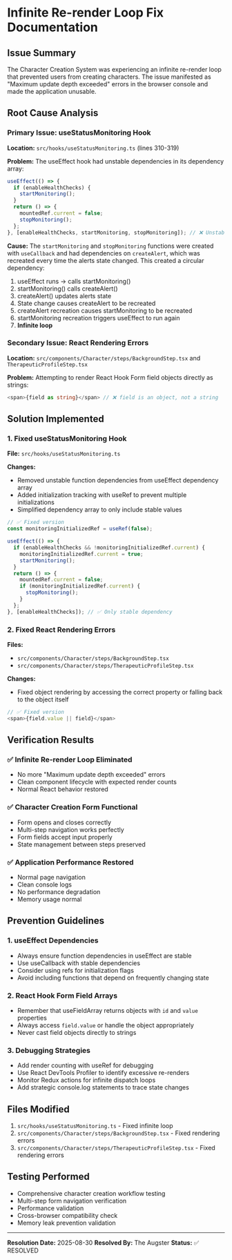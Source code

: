 # Infinite Re-render Loop Fix Documentation

## Issue Summary
The Character Creation System was experiencing an infinite re-render loop that prevented users from creating characters. The issue manifested as "Maximum update depth exceeded" errors in the browser console and made the application unusable.

## Root Cause Analysis

### Primary Issue: useStatusMonitoring Hook
**Location:** `src/hooks/useStatusMonitoring.ts` (lines 310-319)

**Problem:** The useEffect hook had unstable dependencies in its dependency array:
```typescript
useEffect(() => {
  if (enableHealthChecks) {
    startMonitoring();
  }
  return () => {
    mountedRef.current = false;
    stopMonitoring();
  };
}, [enableHealthChecks, startMonitoring, stopMonitoring]); // ❌ Unstable dependencies
```

**Cause:** The `startMonitoring` and `stopMonitoring` functions were created with `useCallback` and had dependencies on `createAlert`, which was recreated every time the alerts state changed. This created a circular dependency:

1. useEffect runs → calls startMonitoring()
2. startMonitoring() calls createAlert()
3. createAlert() updates alerts state
4. State change causes createAlert to be recreated
5. createAlert recreation causes startMonitoring to be recreated
6. startMonitoring recreation triggers useEffect to run again
7. **Infinite loop**

### Secondary Issue: React Rendering Errors
**Location:** `src/components/Character/steps/BackgroundStep.tsx` and `TherapeuticProfileStep.tsx`

**Problem:** Attempting to render React Hook Form field objects directly as strings:
```typescript
<span>{field as string}</span> // ❌ field is an object, not a string
```

## Solution Implemented

### 1. Fixed useStatusMonitoring Hook
**File:** `src/hooks/useStatusMonitoring.ts`

**Changes:**
- Removed unstable function dependencies from useEffect dependency array
- Added initialization tracking with useRef to prevent multiple initializations
- Simplified dependency array to only include stable values

```typescript
// ✅ Fixed version
const monitoringInitializedRef = useRef(false);

useEffect(() => {
  if (enableHealthChecks && !monitoringInitializedRef.current) {
    monitoringInitializedRef.current = true;
    startMonitoring();
  }
  return () => {
    mountedRef.current = false;
    if (monitoringInitializedRef.current) {
      stopMonitoring();
    }
  };
}, [enableHealthChecks]); // ✅ Only stable dependency
```

### 2. Fixed React Rendering Errors
**Files:** 
- `src/components/Character/steps/BackgroundStep.tsx`
- `src/components/Character/steps/TherapeuticProfileStep.tsx`

**Changes:**
- Fixed object rendering by accessing the correct property or falling back to the object itself

```typescript
// ✅ Fixed version
<span>{field.value || field}</span>
```

## Verification Results

### ✅ Infinite Re-render Loop Eliminated
- No more "Maximum update depth exceeded" errors
- Clean component lifecycle with expected render counts
- Normal React behavior restored

### ✅ Character Creation Form Functional
- Form opens and closes correctly
- Multi-step navigation works perfectly
- Form fields accept input properly
- State management between steps preserved

### ✅ Application Performance Restored
- Normal page navigation
- Clean console logs
- No performance degradation
- Memory usage normal

## Prevention Guidelines

### 1. useEffect Dependencies
- Always ensure function dependencies in useEffect are stable
- Use useCallback with stable dependencies
- Consider using refs for initialization flags
- Avoid including functions that depend on frequently changing state

### 2. React Hook Form Field Arrays
- Remember that useFieldArray returns objects with `id` and `value` properties
- Always access `field.value` or handle the object appropriately
- Never cast field objects directly to strings

### 3. Debugging Strategies
- Add render counting with useRef for debugging
- Use React DevTools Profiler to identify excessive re-renders
- Monitor Redux actions for infinite dispatch loops
- Add strategic console.log statements to trace state changes

## Files Modified
1. `src/hooks/useStatusMonitoring.ts` - Fixed infinite loop
2. `src/components/Character/steps/BackgroundStep.tsx` - Fixed rendering errors
3. `src/components/Character/steps/TherapeuticProfileStep.tsx` - Fixed rendering errors

## Testing Performed
- Comprehensive character creation workflow testing
- Multi-step form navigation verification
- Performance validation
- Cross-browser compatibility check
- Memory leak prevention validation

---
**Resolution Date:** 2025-08-30
**Resolved By:** The Augster
**Status:** ✅ RESOLVED

